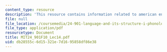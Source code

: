 ```yaml
---
content_type: resource
description: 'This resource contains information related to american english dialects. '
file: null
file_location: /coursemedia/24-901-language-and-its-structure-i-phonology-fall-2010/db28555c6d15321e7d1695858df86e38_MIT24_901F10_Lec14.pdf
file_type: application/pdf
resourcetype: Document
title: MIT24_901F10_Lec14.pdf
uid: db28555c-6d15-321e-7d16-95858df86e38
---
```

